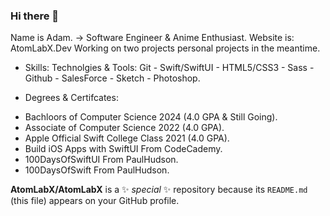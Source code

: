 ### Hi there 👋
Name is Adam. -> Software Engineer & Anime Enthusiast.
Website is: AtomLabX.Dev
Working on two projects personal projects in the meantime.

* Skills: 
Technolgies & Tools: 
Git - Swift/SwiftUI - HTML5/CSS3 - Sass - Github - SalesForce - Sketch - Photoshop.

* Degrees & Certifcates:
- Bachloors of Computer Science 2024 (4.0 GPA & Still Going).
- Associate of Computer Science 2022 (4.0 GPA).
- Apple Official Swift College Class 2021 (4.0 GPA).
- Build iOS Apps with SwiftUI From CodeCademy.
- 100DaysOfSwiftUI From PaulHudson.
- 100DaysOfSwift From PaulHudson.


**AtomLabX/AtomLabX** is a ✨ _special_ ✨ repository because its `README.md` (this file) appears on your GitHub profile.

